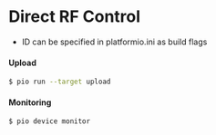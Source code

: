 # Direct RF Control

* ID can be specified in platformio.ini as build flags

#### Upload


```bash
$ pio run --target upload
```

#### Monitoring

```bash
$ pio device monitor
```

